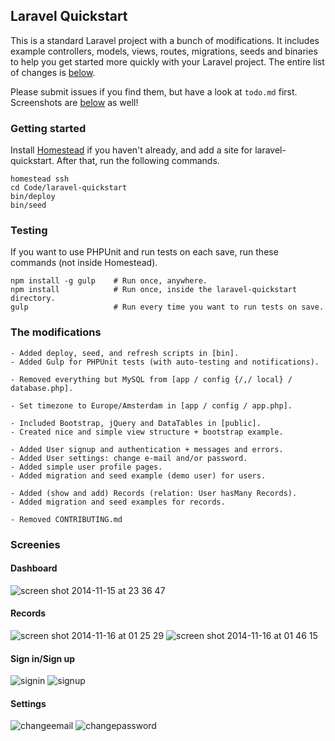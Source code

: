 ## Laravel Quickstart
This is a standard Laravel project with a bunch of modifications. It includes example controllers, models, views, routes, migrations, seeds and binaries to help you get started more quickly with your Laravel project. The entire list of changes is [below](#the-modifications).

Please submit issues if you find them, but have a look at `todo.md` first. Screenshots are [below](#screenies) as well!

### Getting started
Install [Homestead](http://laravel.com/docs/4.2/homestead) if you haven't already, and add a site for laravel-quickstart. After that, run the following commands.
 
```
homestead ssh
cd Code/laravel-quickstart
bin/deploy
bin/seed
```

### Testing
If you want to use PHPUnit and run tests on each save, run these commands (not inside Homestead).
```
npm install -g gulp    # Run once, anywhere.
npm install            # Run once, inside the laravel-quickstart directory.
gulp                   # Run every time you want to run tests on save.
```

### The modifications
```
- Added deploy, seed, and refresh scripts in [bin].
- Added Gulp for PHPUnit tests (with auto-testing and notifications).

- Removed everything but MySQL from [app / config {/,/ local} / database.php].

- Set timezone to Europe/Amsterdam in [app / config / app.php].

- Included Bootstrap, jQuery and DataTables in [public]. 
- Created nice and simple view structure + bootstrap example.

- Added User signup and authentication + messages and errors.
- Added User settings: change e-mail and/or password.
- Added simple user profile pages.
- Added migration and seed example (demo user) for users.

- Added (show and add) Records (relation: User hasMany Records).
- Added migration and seed examples for records.

- Removed CONTRIBUTING.md
```

### Screenies
#### Dashboard
![screen shot 2014-11-15 at 23 36 47](https://cloud.githubusercontent.com/assets/1312973/5059579/9be62026-6d20-11e4-8a06-53f949b0bfa4.png)
#### Records
![screen shot 2014-11-16 at 01 25 29](https://cloud.githubusercontent.com/assets/1312973/5059857/7d94963e-6d2f-11e4-98d2-c7216085ab4e.png)
![screen shot 2014-11-16 at 01 46 15](https://cloud.githubusercontent.com/assets/1312973/5059906/680a1e6c-6d32-11e4-8015-b2e6c9a0134a.png)
#### Sign in/Sign up
![signin](https://cloud.githubusercontent.com/assets/1312973/5059928/acd27db2-6d34-11e4-87a6-c9d3ffc3a6d6.png)
![signup](https://cloud.githubusercontent.com/assets/1312973/5059930/acd30b6a-6d34-11e4-8b05-128c5ac898ec.png)
#### Settings
![changeemail](https://cloud.githubusercontent.com/assets/1312973/5059926/acb57b04-6d34-11e4-8224-272eb97e91ce.png)
![changepassword](https://cloud.githubusercontent.com/assets/1312973/5059929/acd2bc46-6d34-11e4-868e-27dd28cc7548.png)

